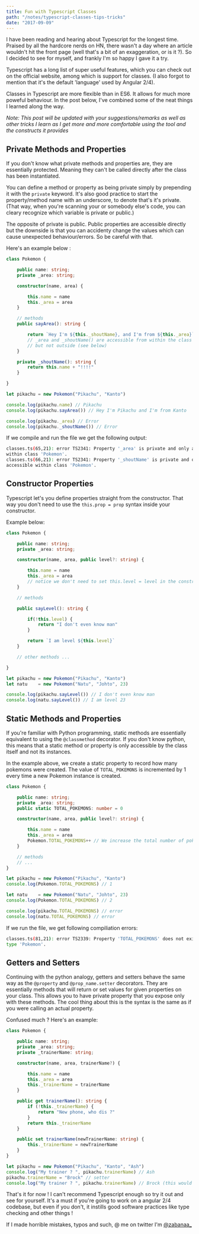```yaml
---
title: Fun with Typescript Classes
path: "/notes/typescript-classes-tips-tricks"
date: "2017-09-09"
---
```


I have been reading and hearing about Typescript for the longest time. Praised
by all the hardcore nerds on HN, there wasn't a day where an article wouldn't
hit the front page (well that's a bit of an exaggeration, or is it ?). So I
decided to see for myself, and frankly I'm so happy I gave it a try.

Typescript has a long list of super useful features, which you can check out on
the official website, among which is support for classes. (I also forgot to
mention that it's the default 'language' used by Angular 2/4).

Classes in Typescript are more flexible than in ES6. It allows for much more
poweful behaviour. In the post below, I've combined some of the neat things I
learned along the way.

_Note: This post will be updated with your suggestions/remarks as well as other
tricks I learn as I get more and more comfortable using the tool and the
constructs it provides_

## Private Methods and Properties

If you don't know what private methods and properties are, they are essentially
protected. Meaning they can't be called directly after the class has been
instantiated.

You can define a method or property as being private simply by
prepending it with the `private` keyword. It's also good practice to start the
property/method name with an underscore, to denote that's it's private. (That
way, when you're scanning your or somebody else's code, you can cleary recognize
which variable is private or public.)

The opposite of private is public. Public properties are accessible directly but
the downside is that you can accidenty change the values which can cause
unexpected behaviour/errors. So be careful with that.

Here's an example below :

```typescript
class Pokemon {

    public name: string;
    private _area: string;

    constructor(name, area) {

        this.name = name
        this._area = area
    }

    // methods
    public sayArea(): string {

        return `Hey I'm ${this._shoutName}, and I'm from ${this._area}`
        // _area and _shoutName() are accessible from within the class
        // but not outside (see below)
    }

    private _shoutName(): string {
        return this.name + "!!!!"
    }

}

let pikachu = new Pokemon("Pikachu", "Kanto")

console.log(pikachu.name) // Pikachu
console.log(pikachu.sayArea()) // Hey I'm Pikachu and I'm from Kanto

console.log(pikachu._area) // Error
console.log(pikachu._shoutName()) // Error
```

If we compile and run the file we get the following output:

```bash
classes.ts(65,21): error TS2341: Property '_area' is private and only accessible
within class 'Pokemon'.
classes.ts(66,21): error TS2341: Property '_shoutName' is private and only
accessible within class 'Pokemon'.
```

## Constructor Properties

Typescript let's you define properties straight from the constructor. That way
you don't need to use the `this.prop = prop` syntax inside your constructor.

Example below:

```typescript
class Pokemon {

    public name: string;
    private _area: string;

    constructor(name, area, public level?: string) {

        this.name = name
        this._area = area
        // notice we don't need to set this.level = level in the constructor
    }

    // methods

    public sayLevel(): string {

        if(!this.level) {
            return "I don't even know man"
        }

        return `I am level ${this.level}`
    }

    // other methods ...

}

let pikachu = new Pokemon("Pikachu", "Kanto")
let natu    = new Pokemon("Natu", "Johto", 23)

console.log(pikachu.sayLevel()) // I don't even know man
console.log(natu.sayLevel()) // I am level 23
```

## Static Methods and Properties

If you're familiar with Python programming, static methods are essentially
equivalent to using the `@classmethod` decorator. If you don't know python, this
means that a static method or property is only accessible by the class itself
and not its instances.

In the example above, we create a static property to record how many pokemons
were created. The value of `TOTAL_POKEMONS` is incremented by 1 every time a new
Pokemon instance is created.

```typescript
class Pokemon {

    public name: string;
    private _area: string;
    public static TOTAL_POKEMONS: number = 0

    constructor(name, area, public level?: string) {

        this.name = name
        this._area = area
        Pokemon.TOTAL_POKEMONS++ // We increase the total number of pokemon each time a new pokemon is created
    }

    // methods
    // ...
}

let pikachu = new Pokemon("Pikachu", "Kanto")
console.log(Pokemon.TOTAL_POKEMONS) // 1

let natu    = new Pokemon("Natu", "Johto", 23)
console.log(Pokemon.TOTAL_POKEMONS) // 2

console.log(pikachu.TOTAL_POKEMONS) // error
console.log(natu.TOTAL_POKEMONS) // error
```

If we run the file, we get following compiliation errors:

```bash
classes.ts(81,21): error TS2339: Property 'TOTAL_POKEMONS' does not exist on
type 'Pokemon'.
```

## Getters and Setters

Continuing with the python analogy, getters and setters behave the same way as
the `@property` and `@prop_name.setter` decorators. They are essentially methods
that will return or set values for given properties on your class. This allows
you to have private property that you expose only with these methods. The cool
thing about this is the syntax is the same as if you were calling an actual
property.

Confused much ? Here's an example:

```typescript
class Pokemon {

    public name: string;
    private _area: string;
    private _trainerName: string;

    constructor(name, area, trainerName?) {

        this.name = name
        this._area = area
        this._trainerName = trainerName
    }

    public get trainerName(): string {
        if (!this._trainerName) {
            return "New phone, who dis ?"
        }
        return this._trainerName
    }

    public set trainerName(newTrainerName: string) {
        this._trainerName = newTrainerName
    }
}

let pikachu = new Pokemon("Pikachu", "Kanto", "Ash")
console.log("My trainer ? ", pikachu.trainerName) // Ash
pikachu.trainerName = "Brock" // setter
console.log("My trainer ? ", pikachu.trainerName) // Brock (this would never happen but let's just pretend)
```
That's it for now ! I can't recommend Typescript enough so try it out and see
for yourself. It's a must if you're going to work on a angular 2/4 codebase, but
even if you don't, it instills good software practices like type checking and
other things !

If I made horrible mistakes, typos and such, @ me on twitter I'm
[@zabanaa\_](https://twitter.com/zabanaa_)
